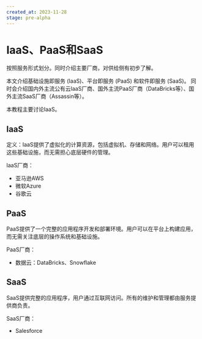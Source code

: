 ```yaml
---
created_at: 2023-11-28
stage: pre-alpha
---
```


# IaaS、PaaS和SaaS

按照服务形式划分。同时介绍主要厂商，对供给侧有初步了解。

本文介绍基础设施即服务 (IaaS)、平台即服务 (PaaS) 和软件即服务 (SaaS)。
同时会介绍国内外主流公有云IaaS厂商、国外主流PaaS厂商（DataBricks等）、国外主流SaaS厂商（Assassin等）。

本教程主要讨论IaaS。

## IaaS

定义：IaaS提供了虚拟化的计算资源，包括虚拟机、存储和网络。用户可以租用这些基础设施，而无需担心底层硬件的管理。

IaaS厂商：

- 亚马逊AWS
- 微软Azure
- 谷歌云

## PaaS

PaaS提供了一个完整的应用程序开发和部署环境。用户可以在平台上构建应用，而无需关注底层的操作系统和基础设施。

PaaS厂商：

- 数据云：DataBricks、Snowflake

## SaaS

SaaS提供完整的应用程序，用户通过互联网访问。所有的维护和管理都由服务提供商负责。

SaaS厂商：

-  Salesforce
